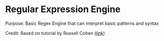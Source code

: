 # Regular Expression Engine
Purpose: Basic Regex Engine that can interpret basic patterns and syntax

Credit: Based on tutorial by Russell Cohen ([link](https://rcoh.svbtle.com/no-magic-regular-expressions))
